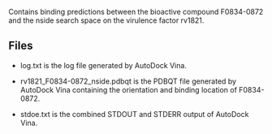 Contains binding predictions between the bioactive compound F0834-0872 and the nside search space on the virulence factor rv1821.

## Files

- log.txt is the log file generated by AutoDock Vina.

- rv1821_F0834-0872_nside.pdbqt is the PDBQT file generated by AutoDock Vina containing the orientation and binding location of F0834-0872.

- stdoe.txt is the combined STDOUT and STDERR output of AutoDock Vina.

